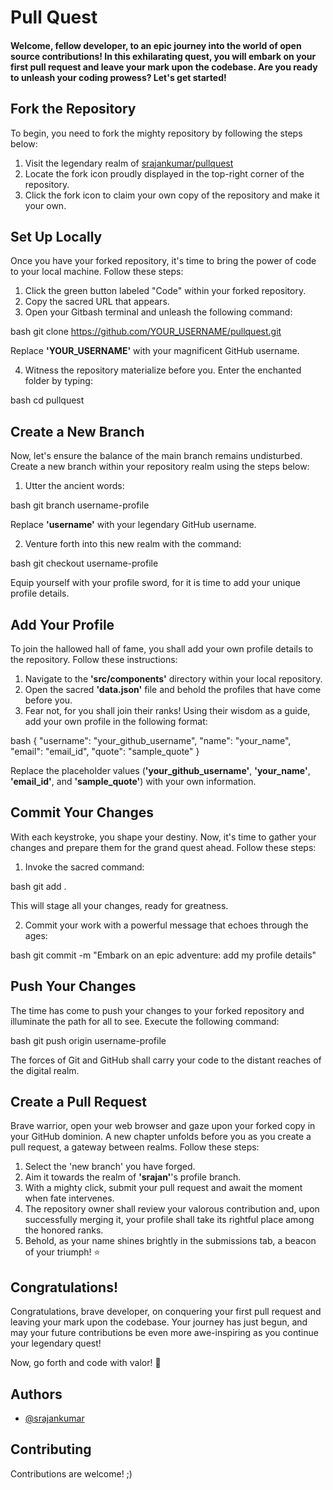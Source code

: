 # Pull Quest

#### Welcome, fellow developer, to an epic journey into the world of open source contributions! In this exhilarating quest, you will embark on your first pull request and leave your mark upon the codebase. Are you ready to unleash your coding prowess? Let's get started!

## Fork the Repository

To begin, you need to fork the mighty repository by following the steps below:

1. Visit the legendary realm of <a href="https://github.com/srajankumar/pullquest">srajankumar/pullquest</a>
2. Locate the fork icon proudly displayed in the top-right corner of the repository.
3. Click the fork icon to claim your own copy of the repository and make it your own.

## Set Up Locally

Once you have your forked repository, it's time to bring the power of code to your local machine. Follow these steps:

1. Click the green button labeled "Code" within your forked repository.
2. Copy the sacred URL that appears.
3. Open your Gitbash terminal and unleash the following command:

bash
git clone https://github.com/YOUR_USERNAME/pullquest.git


Replace <b>'YOUR_USERNAME'</b> with your magnificent GitHub username.

4. Witness the repository materialize before you. Enter the enchanted folder by typing:

bash
cd pullquest


## Create a New Branch

Now, let's ensure the balance of the main branch remains undisturbed. Create a new branch within your repository realm using the steps below:

1. Utter the ancient words:

bash
git branch username-profile


Replace <b>'username'</b> with your legendary GitHub username.

2. Venture forth into this new realm with the command:

bash
git checkout username-profile


Equip yourself with your profile sword, for it is time to add your unique profile details.

## Add Your Profile

To join the hallowed hall of fame, you shall add your own profile details to the repository. Follow these instructions:

1. Navigate to the <b>'src/components'</b> directory within your local repository.
2. Open the sacred <b>'data.json'</b> file and behold the profiles that have come before you.
3. Fear not, for you shall join their ranks! Using their wisdom as a guide, add your own profile in the following format:

bash
{
  "username": "your_github_username",
  "name": "your_name",
  "email": "email_id",
  "quote": "sample_quote"
}


Replace the placeholder values (<b>'your_github_username'</b>, <b>'your_name'</b>, <b>'email_id'</b>, and <b>'sample_quote'</b>) with your own information.

## Commit Your Changes

With each keystroke, you shape your destiny. Now, it's time to gather your changes and prepare them for the grand quest ahead. Follow these steps:

1. Invoke the sacred command:

bash
git add .


This will stage all your changes, ready for greatness.

2. Commit your work with a powerful message that echoes through the ages:

bash
git commit -m "Embark on an epic adventure: add my profile details"


## Push Your Changes

The time has come to push your changes to your forked repository and illuminate the path for all to see. Execute the following command:

bash
git push origin username-profile


The forces of Git and GitHub shall carry your code to the distant reaches of the digital realm.

## Create a Pull Request

Brave warrior, open your web browser and gaze upon your forked copy in your GitHub dominion. A new chapter unfolds before you as you create a pull request, a gateway between realms. Follow these steps:

1. Select the 'new branch' you have forged.
2. Aim it towards the realm of <b>'srajan'</b>'s profile branch.
3. With a mighty click, submit your pull request and await the moment when fate intervenes.
4. The repository owner shall review your valorous contribution and, upon successfully merging it, your profile shall take its rightful place among the honored ranks.
5. Behold, as your name shines brightly in the submissions tab, a beacon of your triumph! ⭐

## Congratulations!

Congratulations, brave developer, on conquering your first pull request and leaving your mark upon the codebase. Your journey has just begun, and may your future contributions be even more awe-inspiring as you continue your legendary quest!

Now, go forth and code with valor! 🚀

## Authors

- [@srajankumar](https://github.com/srajankumar)

## Contributing

Contributions are welcome! ;)
